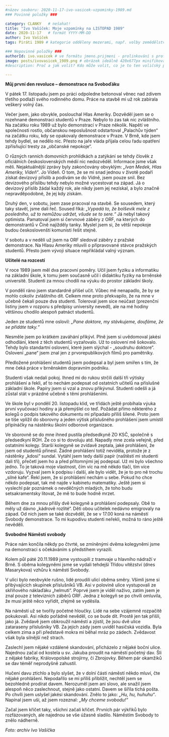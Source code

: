 ```yaml
---
#název souboru: 2020-11-17-ivo-vasicek-vzpominky-1989.md
### Povinné položky ###

category: CLANKY   # nešahat!
title: "Ivo Vašíček: Moje vzpomínky na LISTOPAD 1989"
date: 2020-11-17   # formát YYYY-MM-DD
author: Ivo Vašíček
tags: Piráti 1989 # kategorie odděleny mezerami, např. volby zemědělství životní-prostředí piráti (viz https://jihomoravsky.pirati.cz/tags/)

### Nepovinné položky ###
authorId: ivo.vasicek # ve formátu jmeno.prijmeni - prolinkování s profilem přes uid
image: posts/ivovasicek_1989.png # obrázek ideálně 420x677px minifikovaný přes https://tinypng.com/
#description: Proč a jak volit? Kdo může volit, co je to ten voličský průkaz a jak ho získáte?

---
```


**Můj první den revoluce – demonstrace na Svoboďáku**

V pátek 17. listopadu jsem po práci odpoledne betonoval věnec nad zdivem třetího podlaží svého rodinného domu. Práce na stavbě mi už rok zabírala veškerý volný čas.

Večer jsem, jako obvykle, poslouchal Hlas Ameriky. Dozvěděl jsem se o rozehnané demonstraci studentů v Praze. Nebylo to zas tak nic zvláštního. Na začátku roku 1989 už bylo demonstrací v Praze několik. Napětí ve společnosti rostlo, občanskou neposlušnost odstartoval „Palachův týden“ na začátku roku, kdy se opakovaly demonstrace v Praze. V Brně, kde jsem tehdy bydlel, se nedělo nic. Přesto na jaře vláda přijala celou řadu opatření zpřísňující tresty za „občanské nepokoje“.

O různých ranních domovních prohlídkách a zatýkání se tehdy člověk z oficiálních československých médií nic nedozvěděl. Informace jsme však měli. Nejaktuálnější zprávy byly zakončovány obvyklým: *„Ivan Medek, Hlas Ameriky, Vídeň“*. Jo Vídeň. O tom, že se mi snad jednou v životě podaří získat devizový příslib a podívám se do Vídně, jsem pouze snil. Bez devizového příslibu tehdy nebylo možné vycestovat na západ. Já o devizový příslib žádal každý rok, ale nikdy jsem jej nezískal, a bylo značně nepravděpodobné, že jej kdy získám.

Druhý den, v sobotu, jsem zase pracoval na stavbě. Se sousedem, který taky stavěl, jsme dali řeč. Soused říká: *„Vypadá to, že bolševik mele z posledního, už to nemůžou udržet, všude se to sere.“* Já nebyl takový optimista. Pamatoval jsem si červnové záběry z ORF, na kterých do demonstrantů v Číně najížděly tanky. Myslel jsem si, že větší nepokoje budou českoslovenští komunisti řešit stejně.

V sobotu a v neděli už jsem na ORF sledoval záběry z pražské demonstrace. Na Hlasu Ameriky mluvili o připravované stávce pražských studentů. Přesto jsem vývoji situace nepřikládal valný význam.

**Učitelé na rozcestí**

V roce 1989 jsem měl dva pracovní poměry. Učil jsem fyziku a informatiku na základní škole, k tomu jsem současně učil i didaktiku fyziky na brněnské universitě. Studenti za mnou chodili na výuku do prostor základní školy.

V pondělí ráno jsem standardně přišel učit. Vůbec mě nenapadlo, že by se mohlo cokoliv zvláštního dít. Celkem mne proto překvapilo, že na mne v učebně čekali pouze dva studenti. Toleroval jsem sice neúčast (prezenční listiny jsem v rozporu s předpisy university nevedl), ale na mé hodiny většinou chodilo alespoň patnáct studentů.

Jeden ze studentů mne oslovil: *„Pane doktore, my stávkujeme, doufáme, že se přidáte taky.“*

Nesměle jsem po krátkém zaváhání přikývl. Plně jsem si uvědomoval jakési odhodlání, které z těch studentů vyzařovalo. Už to oslovení mě šokovalo. Tehdy bylo standartní oslovení, které jsem slýchal - „soudruhu doktore“. Oslovení „pane“ jsem znal jen z prvorepublikových filmů pro pamětníky.

Předložené prohlášení studentů jsem podepsal a byl jsem smířen s tím, že mne čeká práce v brněnském dopravním podniku.

Studenti však nedali pokoj. Ihned mi do rukou strčili další tři výtisky prohlášení a řekli, ať to nechám podepsat od ostatních učitelů na příslušné základní škole. Papíry jsem si vzal a znovu přikývnul. Studenti odešli a já zůstal stát v prázdné učebně s těmi prohlášeními.

Ve škole byl v pondělí 20. listopadu klid, ve třídách ještě probíhala výuka první vyučovací hodiny a já přemýšlel co teď. Požádat přímo některého z kolegů o podpis takového dokumentu mi připadalo příliš šílené. Proto jsem se tiše vplížil do sborovny a jeden výtisk příslušného prohlášení jsem umístil připínáčky na nástěnku školní odborové organizace.

Ve sborovně se do mne ihned pustila předsedkyně ZO KSČ, společně s předsedkyní ROH. Že co si to dovoluju atd. Napadly mne zcela veřejně, před ostatními kolegy. Starší kolegyně se zvídavě zeptala, jaké prohlášení, že jsem od studentů přinesl. Žádné prohlášení totiž neviděla, protože je z nástěnky „kdosi“ sundal. Vytáhl jsem tedy další papír (naštěstí mi studenti dali tři), přečetl jsem ho a před přítomnými jej podepsal. Už mi bylo všechno jedno. To je taková moje vlastnost, čím víc na mě někdo tlačí, tím více vzdoruju. Vyzval jsem k podpisu i další, ale bylo vidět, že je to pro ně trochu „silné kafe“. Řekl jsem, že si prohlášení nechám u sebe. Pokud ho chce někdo podepsat, tak mě najde v kabinetu matematiky. Ještě jsem si vyslechl pár poznámek o nevděčných mladých, že toho budu setsakramentsky litovat, že mě to bude hodně mrzet.

Během dne za mnou přišly dvě kolegyně a prohlášení podepsaly. Obě to měly už dávno „kádrově rozlité“. Děti obou učitelek nedávno emigrovaly na západ. Od nich jsem se také dozvěděl, že se v 17.00 koná na náměstí Svobody demonstrace. To mi kupodivu studenti neřekli, možná to ráno ještě nevěděli.

**Svobodné Náměstí svobody**

Práce nám končila někdy po čtvrté, se zmíněnými dvěma kolegyněmi jsme na demonstraci s očekáváním s předstihem vyrazili.

Kolem půl páté 20.11.1989 jsme vystoupili z tramvaje u hlavního nádraží v Brně. S oběma kolegyněmi jsme se vydali tehdejší Třídou vítězství (dnes Masarykova) vzhůru k náměstí Svobody.

V ulici bylo neobvykle rušno, lidé proudili ulicí oběma směry. Všimli jsme si přibývajících skupinek příslušníků VB. Asi v polovině ulice vystupovali ze skříňového náklaďáku „helmuti“. Poprvé jsem je viděl naživo, zatím jsem je znal pouze z televizních záběrů ORF. Jedna z kolegyň se po chvíli omluvila, že musí ještě něco vyřídit, zřejmě se vyděsila.

Na náměstí už se tvořily početné hloučky. Lidé na sebe vzájemně rozpačitě pokukovali. Asi nikdo pořádně nevěděl, co se bude dít. Prostě jen tak přišli, jako já. Zvědavě jsem obkroužil náměstí a zjistil, že jsou dvě ulice zataraseny příslušníky VB. Za jejich zády jsem uviděl hasičská vozidla. Byla celkem zima a při představě mokra mi běhal mráz po zádech. Zvědavost však byla silnější než strach.

Zaslechl jsem nějaké vzdálené skandování, přicházelo z nějaké boční ulice. Najednou začal od kostela u sv. Jakuba proudit na náměstí početný dav. Šli z nějaké fabriky, Královopolské strojírny, či Zbrojovky. Během pár okamžiků se dav téměř neprodyšně zahustil.

Hučení davu ztichlo a bylo slyšet, že v dolní části náměstí někdo mluví, čte nějaké prohlášení. Nepodařilo se mi příliš přiblížit, nechtěl jsem se bezohledně prodírat davem. Nerozuměl jsem ani slovo, ale snažil jsem alespoň něco zaslechnout, stejně jako ostatní. Davem se šířila tichá pošta. Po chvíli jsem uslyšel jakési skandování. Znělo to jako: *„Hu, hu, huhuhu“*. Napínal jsem uši, až jsem rozeznal: *„My chceme svobodu!“*

Začal jsem křičet taky, všichni začali křičet. Prvních pár výkřiků bylo rozfázovaných, ale najednou se vše úžasně sladilo. Náměstím Svobody to znělo nádherně.

*Foto: archiv Ivo Vašíčka*
